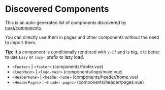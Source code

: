 # Discovered Components

This is an auto-generated list of components discovered by [nuxt/components](https://github.com/nuxt/components).

You can directly use them in pages and other components without the need to import them.

**Tip:** If a component is conditionally rendered with `v-if` and is big, it is better to use `Lazy` or `lazy-` prefix to lazy load.

- `<Footer>` | `<footer>` (components/footer.vue)
- `<LogoMain>` | `<logo-main>` (components/logo/main.vue)
- `<HeaderHome>` | `<header-home>` (components/header/home.vue)
- `<HeaderPages>` | `<header-pages>` (components/header/pages.vue)
